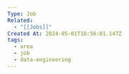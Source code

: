 ```yaml
---
Type: Job
Related:
  - "[[Jobs]]"
Created At: 2024-05-01T18:56:01.147Z
tags:
  - area
  - job
  - data-engineering
---
```

